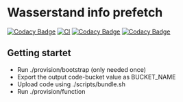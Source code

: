 # Wasserstand info prefetch

[![Codacy Badge](https://app.codacy.com/project/badge/Grade/248b9a679ff243c1acd47f79be823ea1)](https://www.codacy.com/gh/koenighotze/wasserstandinfo-prefetch/dashboard?utm_source=github.com&amp;utm_medium=referral&amp;utm_content=koenighotze/wasserstandinfo-prefetch&amp;utm_campaign=Badge_Grade)
[![CI](https://github.com/koenighotze/wasserstandinfo-prefetch/actions/workflows/node.js.yml/badge.svg)](https://github.com/koenighotze/wasserstandinfo-prefetch/actions/workflows/node.js.yml)
[![Codacy Badge](https://app.codacy.com/project/badge/Grade/7f1df715383445979b8b6a51e6a9d7a7)](https://www.codacy.com/gh/koenighotze/wasserstandinfo-prefetch/dashboard?utm_source=github.com&amp;utm_medium=referral&amp;utm_content=koenighotze/wasserstandinfo-prefetch&amp;utm_campaign=Badge_Grade)
[![Codacy Badge](https://app.codacy.com/project/badge/Coverage/7f1df715383445979b8b6a51e6a9d7a7)](https://www.codacy.com/gh/koenighotze/wasserstandinfo-prefetch/dashboard?utm_source=github.com&utm_medium=referral&utm_content=koenighotze/wasserstandinfo-prefetch&utm_campaign=Badge_Coverage)

## Getting startet

-  Run ./provision/bootstrap (only needed once)
-  Export the output code-bucket value as BUCKET_NAME 
-  Upload code using ./scripts/bundle.sh
-  Run ./provision/function
